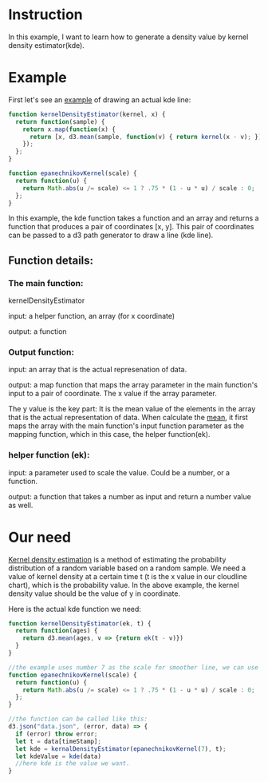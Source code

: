 # Instruction

In this example, I want to learn how to generate a density value by kernel density estimator(kde). 

# Example

First let's see an [example](https://bl.ocks.org/mbostock/4341954) of drawing an actual kde line:

```javascript
function kernelDensityEstimator(kernel, x) {
  return function(sample) {
    return x.map(function(x) {
      return [x, d3.mean(sample, function(v) { return kernel(x - v); })];
    });
  };
}

function epanechnikovKernel(scale) {
  return function(u) {
    return Math.abs(u /= scale) <= 1 ? .75 * (1 - u * u) / scale : 0;
  };
}
```

In this example, the kde function takes a function and an array and returns a function that produces a pair of coordinates [x, y]. This pair of coordinates can be passed to a d3 path generator to draw a line (kde line).

## Function details:

### The main function: 

kernelDensityEstimator

input: a helper function, an array (for x coordinate)

output: a function 

### Output function:

input: an array that is the actual represenation of data.

output: a map function that maps the array parameter in the main function's input to a pair of coordinate. The x value if the array parameter. 

The y value is the key part: It is the mean value of the elements in the array that is the actual representation of data. When calculate the [mean](https://github.com/d3/d3-array), it first maps the array with the main function's input function parameter as the mapping function, which in this case, the helper function(ek).

### helper function (ek):

input: a parameter used to scale the value. Could be a number, or a function.

output: a function that takes a number as input and return a number value as well.

# Our need

[Kernel density estimation](http://en.wikipedia.org/wiki/Kernel_density_estimation) is a method of estimating the probability distribution of a random variable based on a random sample. We need a value of kernel density at a certain time t (t is the x value in our cloudline chart), which is the probability value. In the above example, the kernel density value should be the value of y in coordinate.

Here is the actual kde function we need:

```javascript
function kernelDensityEstimator(ek, t) {
  return function(ages) {
    return d3.mean(ages, v => {return ek(t - v)})
  }
}

//the example uses number 7 as the scale for smoother line, we can use it too at this time.
function epanechnikovKernel(scale) {
  return function(u) {
    return Math.abs(u /= scale) <= 1 ? .75 * (1 - u * u) / scale : 0;
  };
}

//the function can be called like this:
d3.json("data.json", (error, data) => {
  if (error) throw error;
  let t = data[timeStamp];
  let kde = kernalDensityEstimator(epanechnikovKernel(7), t);
  let kdeValue = kde(data)
  //here kde is the value we want.
}
```

